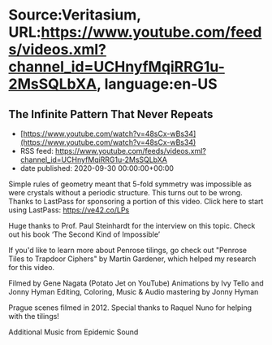 # Source:Veritasium, URL:https://www.youtube.com/feeds/videos.xml?channel_id=UCHnyfMqiRRG1u-2MsSQLbXA, language:en-US

## The Infinite Pattern That Never Repeats
 - [https://www.youtube.com/watch?v=48sCx-wBs34](https://www.youtube.com/watch?v=48sCx-wBs34)
 - RSS feed: https://www.youtube.com/feeds/videos.xml?channel_id=UCHnyfMqiRRG1u-2MsSQLbXA
 - date published: 2020-09-30 00:00:00+00:00

Simple rules of geometry meant that 5-fold symmetry was impossible as were crystals without a periodic structure. This turns out to be wrong. Thanks to LastPass for sponsoring a portion of this video. Click here to start using LastPass: https://ve42.co/LPs

Huge thanks to Prof. Paul Steinhardt for the interview on this topic. Check out his book ‘The Second Kind of Impossible’

If you'd like to learn more about Penrose tilings, go check out "Penrose Tiles to Trapdoor Ciphers" by Martin Gardener, which helped my research for this video.

Filmed by Gene Nagata (Potato Jet on YouTube)
Animations by Ivy Tello and Jonny Hyman
Editing, Coloring, Music & Audio mastering by Jonny Hyman

Prague scenes filmed in 2012.
Special thanks to Raquel Nuno for helping with the tilings!

Additional Music from Epidemic Sound

